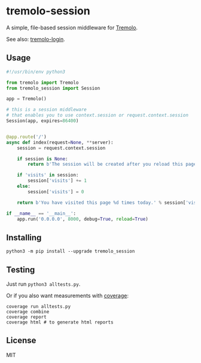 # tremolo-session
A simple, file-based session middleware for [Tremolo](https://github.com/nggit/tremolo).

See also: [tremolo-login](https://github.com/nggit/tremolo-login).

## Usage
```python
#!/usr/bin/env python3

from tremolo import Tremolo
from tremolo_session import Session

app = Tremolo()

# this is a session middleware
# that enables you to use context.session or request.context.session
Session(app, expires=86400)


@app.route('/')
async def index(request=None, **server):
    session = request.context.session

    if session is None:
        return b'The session will be created after you reload this page.'

    if 'visits' in session:
        session['visits'] += 1
    else:
        session['visits'] = 0

    return b'You have visited this page %d times today.' % session['visits']

if __name__ == '__main__':
    app.run('0.0.0.0', 8000, debug=True, reload=True)
```

## Installing
```
python3 -m pip install --upgrade tremolo_session
```

## Testing
Just run `python3 alltests.py`.

Or if you also want measurements with [coverage](https://coverage.readthedocs.io/):

```
coverage run alltests.py
coverage combine
coverage report
coverage html # to generate html reports
```

## License
MIT
